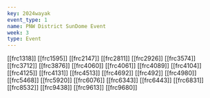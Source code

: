 ```yaml
---
key: 2024wayak
event_type: 1
name: PNW District SunDome Event
week: 3
type: Event
---
```

[[frc1318]]
[[frc1595]]
[[frc2147]]
[[frc2811]]
[[frc2926]]
[[frc3574]]
[[frc3712]]
[[frc3876]]
[[frc4060]]
[[frc4061]]
[[frc4089]]
[[frc4104]]
[[frc4125]]
[[frc4131]]
[[frc4513]]
[[frc4692]]
[[frc492]]
[[frc4980]]
[[frc5468]]
[[frc5920]]
[[frc6076]]
[[frc6343]]
[[frc6443]]
[[frc6831]]
[[frc8532]]
[[frc9438]]
[[frc9613]]
[[frc9680]]
